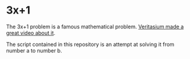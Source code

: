 # 3x+1
The 3x+1 problem is a famous mathematical problem. [Veritasium made a great video about it](https://youtu.be/094y1Z2wpJg?si=VBwg7YsBeeLhiDsg). 

The script contained in this repository is an attempt at solving it from number a to number b.